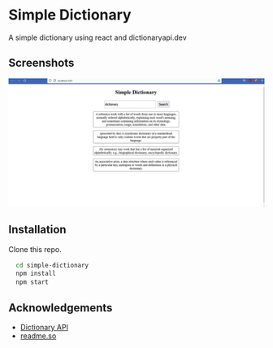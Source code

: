 
# Simple Dictionary

A simple dictionary using react and dictionaryapi.dev


## Screenshots

![Simple Dictionary Screenshot](https://github.com/Deviprakash9908/simple-dictionary/blob/main/src/screenshots/simpleDictionaryPic.png?raw=true)


## Installation

Clone this repo.

```bash
  cd simple-dictionary
  npm install
  npm start
```
    
## Acknowledgements

 - [Dictionary API](https://dictionaryapi.dev/)
 - [readme.so](https://readme.so/)
 
